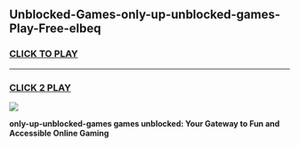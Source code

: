 
## Unblocked-Games-only-up-unblocked-games-Play-Free-elbeq
<h3>
<a href="https://premium76.site?title=only-up-unblocked-games&ref=12A">CLICK TO PLAY</a></h3>
<hr>

<h3>
<a href="https://premium76.site?title=only-up-unblocked-games&ref=12A">CLICK 2 PLAY</a>
  
</h3>

<a href="https://premium76.site?title=only-up-unblocked-games&ref=12A"><img src="https://clearcache.store/games.png"></a>


**only-up-unblocked-games games unblocked: Your Gateway to Fun and Accessible Online Gaming**
